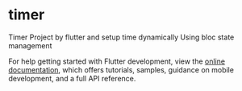 # timer

Timer Project by flutter and setup time dynamically 
Using bloc state management 


For help getting started with Flutter development, view the
[online documentation](https://docs.flutter.dev/), which offers tutorials,
samples, guidance on mobile development, and a full API reference.
